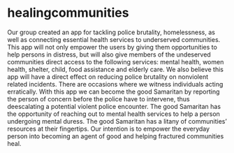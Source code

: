 # healingcommunities
Our group created an app for tackling police brutality, homelessness, as well as connecting essential health services to underserved communities.  This app will not only empower the users by giving them  opportunities to help persons in distress, but will also give members of the undeserved communities direct access to the following services: mental health, women health, shelter, child, food assistance and elderly care. We also believe this app will have a direct effect on reducing police brutality on nonviolent related incidents. There are occasions where we witness individuals acting erratically. With this app we can become the good Samaritan by reporting the person of concern before the police have to intervene, thus deescalating a potential violent police encounter. The good Samaritan has the opportunity of reaching out to mental health services to help a person undergoing mental duress.  The good Samaritan has a litany of communities’ resources at their fingertips. Our intention is to empower the everyday person into becoming an agent of good and helping fractured communities heal.
